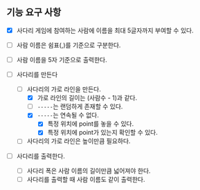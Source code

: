 ## 기능 요구 사항

- [x] 사다리 게임에 참여하는 사람에 이름을 최대 5글자까지 부여할 수 있다. 
- [ ] 사람 이름은 쉼표(,)를 기준으로 구분한다.
- [ ] 사람 이름을 5자 기준으로 출력한다.

- [ ] 사다리를 만든다
  - [ ] 사다리의 가로 라인을 만든다.
    - [x] 가로 라인의 길이는 (사람수 - 1)과 같다.
    - [ ] `-----`는 랜덤하게 존재할 수 있다.
    - [x] `-----`는 연속될 수 없다. 
      - [x] 특정 위치에 point를 놓을 수 있다.
      - [x] 특정 위치에 point가 있는지 확인할 수 있다.
  - [ ] 사다리의 가로 라인은 높이만큼 필요하다.

- [ ] 사다리를 출력한다.
  - [ ] 사다리 폭은 사람 이름의 길이만큼 넓어져야 한다.
  - [ ] 사다리를 출력할 때 사람 이름도 같이 출력한다.
